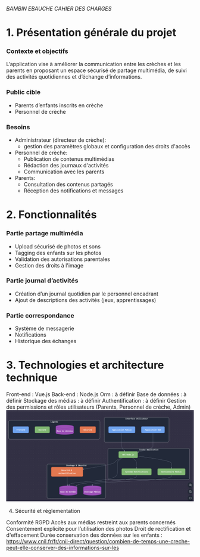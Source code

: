 *BAMBIN EBAUCHE CAHIER DES CHARGES*

# 1. Présentation générale du projet

### Contexte et objectifs

L’application vise à améliorer la communication entre les crèches et les parents en proposant un espace sécurisé de partage multimédia, de suivi des activités quotidiennes et d’échange d’informations.

### Public cible

- Parents d’enfants inscrits en crèche
- Personnel de crèche

### Besoins
- Administrateur (directeur de crèche):
    - gestion des paramètres globaux et configuration des droits d'accès
- Personnel de crèche:
    - Publication de contenus multimédias
    - Rédaction des journaux d'activités
    - Communication avec les parents
- Parents:
    - Consultation des contenus partagés
    - Réception des notifications et messages


# 2. Fonctionnalités

### Partie partage multimédia
- Upload sécurisé de photos et sons
- Tagging des enfants sur les photos
- Validation des autorisations parentales
- Gestion des droits à l'image

### Partie journal d’activités
- Création d’un journal quotidien par le personnel encadrant
- Ajout de descriptions des activités (jeux, apprentissages)

### Partie correspondance
- Système de messagerie
- Notifications
- Historique des échanges


# 3. Technologies et architecture technique

Front-end : Vue.js
Back-end : Node.js
Orm : à définir
Base de données : à définir
Stockage des médias : à définir
Authentification : à définir
Gestion des permissions et rôles utilisateurs (Parents, Personnel de crèche, Admin)
![alt text](image.png)

4. Sécurité et réglementation

Conformité RGPD
Accès aux médias restreint aux parents concernés
Consentement explicite pour l’utilisation des photos
Droit de rectification et d'effacement
Durée conservation des données sur les enfants : https://www.cnil.fr/fr/cnil-direct/question/combien-de-temps-une-creche-peut-elle-conserver-des-informations-sur-les
